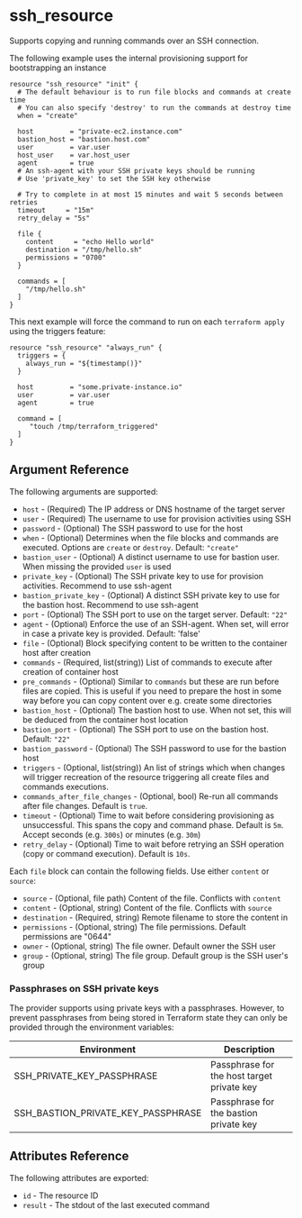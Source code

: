 # ssh_resource

Supports copying and running commands over an
SSH connection.

The following example uses the internal provisioning support for bootstrapping an instance

```hcl
resource "ssh_resource" "init" {
  # The default behaviour is to run file blocks and commands at create time
  # You can also specify 'destroy' to run the commands at destroy time
  when = "create"
  
  host         = "private-ec2.instance.com"
  bastion_host = "bastion.host.com"
  user         = var.user
  host_user    = var.host_user
  agent        = true
  # An ssh-agent with your SSH private keys should be running
  # Use 'private_key' to set the SSH key otherwise

  # Try to complete in at most 15 minutes and wait 5 seconds between retries
  timeout     = "15m"
  retry_delay = "5s"
  
  file {
    content     = "echo Hello world"
    destination = "/tmp/hello.sh"
    permissions = "0700"
  }
  
  commands = [
    "/tmp/hello.sh"
  ]
}
```

This next example will force the command to run on each `terraform apply` using the triggers feature:

```hcl
resource "ssh_resource" "always_run" {
  triggers = {
    always_run = "${timestamp()}"
  }

  host         = "some.private-instance.io"
  user         = var.user
  agent        = true
  
  command = [
     "touch /tmp/terraform_triggered"
  ]
}
```

## Argument Reference

The following arguments are supported:

* `host` - (Required) The IP address or DNS hostname of the target server
* `user` - (Required) The username to use for provision activities using SSH
* `password` - (Optional) The SSH password to use for the host
* `when` - (Optional) Determines when the file blocks and commands are executed. Options are `create` or `destroy`. Default: `"create"`
* `bastion_user` - (Optional) A distinct username to use for bastion user. When missing the provided `user` is used
* `private_key` - (Optional) The SSH private key to use for provision activities. Recommend to use ssh-agent
* `bastion_private_key` - (Optional) A distinct SSH private key to use for the bastion host. Recommend to use ssh-agent
* `port` - (Optional) The SSH port to use on the target server. Default: `"22"`
* `agent` - (Optional) Enforce the use of an SSH-agent. When set, will error in case a private key is provided. Default: 'false'
* `file` - (Optional) Block specifying content to be written to the container host after creation
* `commands` - (Required, list(string)) List of commands to execute after creation of container host
* `pre_commands` - (Optional) Similar to `commands` but these are run before files are copied. This is useful if you need to prepare
  the host in some way before you can copy content over e.g. create some directories
* `bastion_host` - (Optional) The bastion host to use.  When not set, this will be deduced from the container host location
* `bastion_port` - (Optional) The SSH port to use on the bastion host. Default: `"22"`
* `bastion_password` - (Optional) The SSH password to use for the bastion host
* `triggers` - (Optional, list(string)) An list of strings which when changes will trigger recreation of the resource triggering
  all create files and commands executions.
* `commands_after_file_changes` - (Optional, bool) Re-run all commands after file changes. Default is `true`.
* `timeout` - (Optional) Time to wait before considering provisioning as unsuccessful. This spans the copy and command phase. Default is `5m`. Accept seconds (e.g. `300s`) or minutes (e.g. `30m`)
* `retry_delay` - (Optional) Time to wait before retrying an SSH operation (copy or command execution). Default is `10s`.

Each `file` block can contain the following fields. Use either `content` or `source`:

* `source` - (Optional, file path) Content of the file. Conflicts with `content`
* `content` - (Optional, string) Content of the file. Conflicts with `source`
* `destination` - (Required, string) Remote filename to store the content in
* `permissions` - (Optional, string) The file permissions. Default permissions are "0644"
* `owner` - (Optional, string) The file owner. Default owner the SSH user
* `group` - (Optional, string) The file group. Default group is the SSH user's group

### Passphrases on SSH private keys

The provider supports using private keys with a passphrases. However, to prevent passphrases from being stored
in Terraform state they can only be provided through the environment variables:

| Environment                        | Description                                |
|------------------------------------|--------------------------------------------|
| SSH_PRIVATE_KEY_PASSPHRASE         | Passphrase for the host target private key |
| SSH_BASTION_PRIVATE_KEY_PASSPHRASE | Passphrase for the bastion private key     |

## Attributes Reference

The following attributes are exported:

* `id` - The resource ID
* `result` - The stdout of the last executed command

